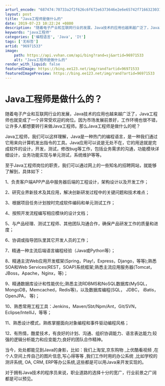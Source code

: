 ```yaml
---
arturl_encode: "687474:70733a2f2f626c6f672e6373646e2e6e65742f716632303139:2f61727469636c652f64657461696c732f3936393731353333"
layout: post
title: "Java工程师是做什么的"
date: 2019-07-23 10:22:24 +0800
description: "随着电子产业和互联网行业的发展，Java技术的应用也越来越广泛了，Java工程师也就变成了一个非常受"
keywords: "java工程师"
categories: ['编程语言', 'Java', 'It']
tags: ['无标签']
artid: "96971533"
image:
    path: https://api.vvhan.com/api/bing?rand=sj&artid=96971533
    alt: "Java工程师是做什么的"
render_with_liquid: false
featuredImage: https://bing.ee123.net/img/rand?artid=96971533
featuredImagePreview: https://bing.ee123.net/img/rand?artid=96971533
---
```


# Java工程师是做什么的？

随着电子产业和互联网行业的发展，Java技术的应用也越来越广泛了，Java工程师也就变成了一个非常受欢迎的岗位。因为市场发展前景好，工作环境也很不错，让许多人都想要转行来做Java工程师。那么Java工程师是做什么的呢？

Java工程师，我们可以这样理解，Java是一种热门的编程语言，是一种我们通过它用来向计算机发出指令的工具。Java应用可以说是无处不在，它的用途就是完成软件的设计，开发，测试，修改bug等工作，包括业务需求的沟通，功能模块详细设计，业务功能实现与单元测试，系统维护等等。

至于Java工程师岗位的职责，我们可以通过网上的一些知名的招聘网站，就能够了解到，具体如下：

1、负责客户端APP产品中服务器后端的工程设计，架构设计以及开发工作；

2、研究业界新技术及其应用，解决创新研发过程中的关键问题和技术难点；

3、根据项目任务计划按时完成软件编码和单元测试工作；

4、按照开发流程编写相应模块的设计文档；

5、与产品经理、测试工程师、其他团队沟通合作，确保产品研发工作的质量和进度；

6、协调或指导团队里其它开发人员的工作；

7、精通一种主流后端语言编程经验（Java或Python等）；

8、精通主流Web应用开发框架(Spring，Play!，Express，Django，等等);熟悉SOA和Web Services(REST，SOAP)系统框架;熟悉主流应用服务器(Tomcat，JBoss，Apache，Nginx，等)；

9、精通数据库设计和性能优化;熟悉主流RDBMS和NoSQL数据库(MySQL，MongoDB，Memcached，Redis等)，以及数据库编程(SQL， JDBC， iBatis，OpenJPA， 等)；

10、熟悉常用工程工具：Jenkins，Maven/Sbt/Npm/Ant，Git/SVN，Eclipse/IntelliJ，等等；

11、熟悉设计模式，熟练掌握面向对象编程和事件驱动编程风格；

12、有热情，酷爱技术，有良好的计划、沟通、组织协调能力、语言表达能力;较强的逻辑分析能力和应变能力;良好的团队合作精神。

当今，处处都能见到Java的身影，比如：我们上淘宝,京东购物 ,上优酷看视频 ,在个人空间上传自己的图片信息,写心得等等 ,我们工作时用的办公系统 ,比如学校的测评系统, OA, CRM, ERP等办公系统,这些都是可以用Java来开发实现的。

对于拥有Java技术的程序员来说，职业道路的选择十分的宽广，行业前景之广阔都是可以预见。
